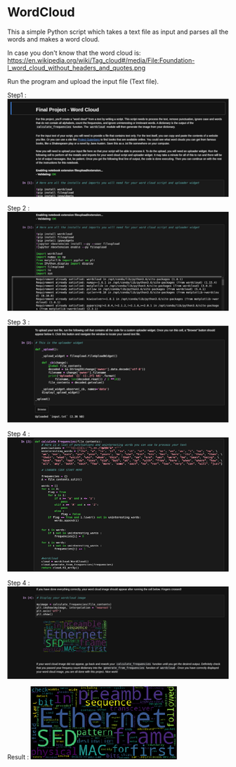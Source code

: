 # WordCloud
This a simple Python script which takes a text file as input and parses all the words and makes a word cloud.

In case you don't know that the word cloud is:
https://en.wikipedia.org/wiki/Tag_cloud#/media/File:Foundation-l_word_cloud_without_headers_and_quotes.png

Run the program and upload the input file (Text file).

Step1 : 
<img src="https://github.com/shikhar2817/WordCloud/blob/main/img/1.jpg" >

Step 2 :
<img src="https://github.com/shikhar2817/WordCloud/blob/main/img/2.jpg" >

Step 3 :
<img src="https://github.com/shikhar2817/WordCloud/blob/main/img/3.jpg" >

Step 4 :
<img src="https://github.com/shikhar2817/WordCloud/blob/main/img/4.jpg" >

Step 4 :
<img src="https://github.com/shikhar2817/WordCloud/blob/main/img/5.jpg" >

Result :
<img src="https://github.com/shikhar2817/WordCloud/blob/main/img/result_image.jpg" >


